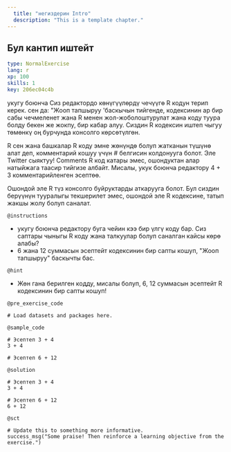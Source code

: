 ```yaml
---
  title: "негиздерин Intro"
  description: "This is a template chapter."
---
```


## Бул кантип иштейт

```yaml
type: NormalExercise 
lang: r
xp: 100 
skills: 1
key: 206ec04c4b   
```


укугу боюнча Сиз редактордо көнүгүүлөрдү чечүүгө R кодун терип керек. сен да: "Жооп тапшыруу 'баскычын тийгенде, кодексинин ар бир сабы чечмеленет жана R менен жол-жоболоштурулат жана коду туура болду бекен же жокпу, бир кабар алуу. Сиздин R кодексин иштеп чыгуу төмөнкү оң бурчунда консолго көрсөтүлгөн.

R сен жана башкалар R коду эмне жөнүндө болуп жатканын түшүнө алат деп, комментарий кошуу үчүн # белгисин колдонууга болот. Эле Twitter сыяктуу! Comments R код катары эмес, ошондуктан алар натыйжага таасир тийгизе албайт. Мисалы, укук боюнча редактору 4 + 3 комментарийленген эсептөө.

Ошондой эле R түз консолго буйруктарды аткарууга болот. Бул сиздин берүүнүн тууралыгы текшерилет эмес, ошондой эле R кодексине, татып жакшы жолу болуп саналат.


`@instructions`
- укугу боюнча редактору буга чейин кээ бир үлгү коду бар. Сиз саптары чыныгы R коду жана талкуулар болуп саналган кайсы көрө алабы?
- 6 жана 12 суммасын эсептейт кодексинин бир сапты кошуп, "Жооп тапшыруу" баскычты бас.

`@hint`
- Жөн гана берилген кодду, мисалы болуп, 6, 12 суммасын эсептейт R кодексинин бир сапты кошуп!

`@pre_exercise_code`

```{r}
# Load datasets and packages here.
```

`@sample_code`

```{r}
# Эсептеп 3 + 4
3 + 4

# Эсептеп 6 + 12
```

`@solution`

```{r}
# Эсептеп 3 + 4
3 + 4

# Эсептеп 6 + 12
6 + 12
```

`@sct`

```{r}
# Update this to something more informative.
success_msg("Some praise! Then reinforce a learning objective from the exercise.")
```
